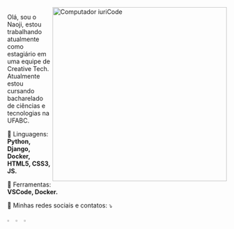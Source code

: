 <img src="https://raw.githubusercontent.com/MicaelliMedeiros/micaellimedeiros/master/image/computer-illustration.png" min-width="400px" max-width="400px" width="400px" align="right" alt="Computador iuriCode">

<p align="left"> 
  Olá, sou o Naoji, estou trabalhando atualmente como estagiário em uma equipe de Creative Tech. 
  Atualmente estou cursando bacharelado de ciências e tecnologias na UFABC.
</p>

<p align="left">
  🦄 Linguagens: <strong>Python, Django, Docker, HTML5, CSS3, JS.</strong>
</p>

<p align="left">
  💼 Ferramentas: <strong>VSCode, Docker.</strong>
</p>

<p align="left">
  💌 Minhas redes sociais e contatos: ⤵️
</p>

<p align="left">
  
  <a href="https://www.linkedin.com/in/naojiokamoto/" alt="Linkedin">
  <img src="https://cdn-icons.flaticon.com/png/512/1377/premium/1377213.png?token=exp=1649276570~hmac=b5c214b4006f74b5f912442037d9d7f9" style="width:3%"></a>

  <a href="https://api.whatsapp.com/send?phone=5511966484342" alt="WhatsApp">
  <img src="https://cdn-icons.flaticon.com/png/512/3670/premium/3670133.png?token=exp=1649276557~hmac=ed2e45a55591ade97e9d33131e3df15f" style="width:3%"></a>


  <a href="https://www.instagram.com/naoji_okamoto/" alt="Instagram">
  <img src="https://cdn-icons.flaticon.com/png/512/3670/premium/3670125.png?token=exp=1649276577~hmac=99dd1cd90e2c51c16257e2461a1596f6" style="width:3%"></a>
</p>  
